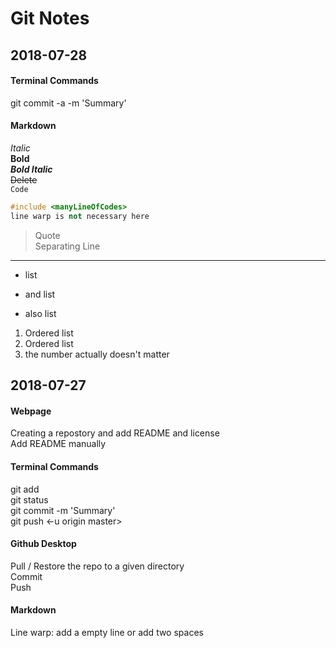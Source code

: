 # Git Notes

## 2018-07-28  

#### Terminal Commands

git commit -a -m 'Summary'  

#### Markdown

*Italic*  
**Bold**  
***Bold Italic***  
~~Delete~~  
`Code`  
```C++
#include <manyLineOfCodes>
line warp is not necessary here
```
>Quote  
Separating Line
***
- list 
+ and list
* also list

1. Ordered list
2. Ordered list
10. the number actually doesn't matter

## 2018-07-27  

#### Webpage

Creating a repostory and add README and license  
Add README manually  

#### Terminal Commands

git add  
git status  
git commit -m 'Summary'  
git push <-u origin master>  

#### Github Desktop

Pull / Restore the repo to a given directory  
Commit  
Push  

#### Markdown

Line warp: add a empty line or add two spaces  